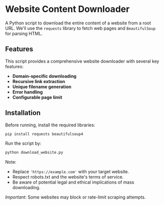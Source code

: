 # Website Content Downloader

A Python script to download the entire content of a website from a root URL. We'll use the `requests` library to fetch web pages and `BeautifulSoup` for parsing HTML.

## Features

This script provides a comprehensive website downloader with several key features:

- **Domain-specific downloading**
- **Recursive link extraction**
- **Unique filename generation**
- **Error handling**
- **Configurable page limit**

## Installation

Before running, install the required libraries:

```bash
pip install requests beautifulsoup4
```

Run the script by: 

```bash
python download_website.py
```

Note: 
- Replace `'https://example.com'` with your target website.
- Respect robots.txt and the website's terms of service.
- Be aware of potential legal and ethical implications of mass downloading.

*Important*: Some websites may block or rate-limit scraping attempts.

